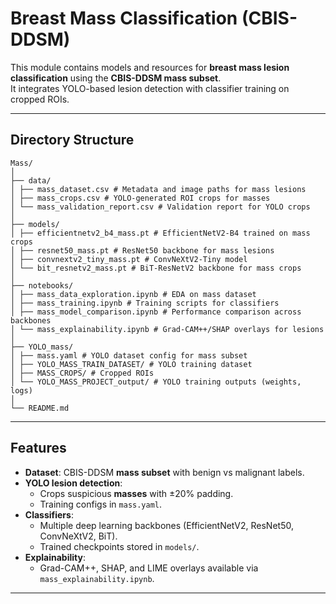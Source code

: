 # Breast Mass Classification (CBIS-DDSM)

This module contains models and resources for **breast mass lesion classification** using the **CBIS-DDSM mass subset**.  
It integrates YOLO-based lesion detection with classifier training on cropped ROIs.

---

##  Directory Structure
```
Mass/
│
├── data/
│ ├── mass_dataset.csv # Metadata and image paths for mass lesions
│ ├── mass_crops.csv # YOLO-generated ROI crops for masses
│ └── mass_validation_report.csv # Validation report for YOLO crops
│
├── models/
│ ├── efficientnetv2_b4_mass.pt # EfficientNetV2-B4 trained on mass crops
│ ├── resnet50_mass.pt # ResNet50 backbone for mass lesions
│ ├── convnextv2_tiny_mass.pt # ConvNeXtV2-Tiny model
│ └── bit_resnetv2_mass.pt # BiT-ResNetV2 backbone for mass crops
│
├── notebooks/
│ ├── mass_data_exploration.ipynb # EDA on mass dataset
│ ├── mass_training.ipynb # Training scripts for classifiers
│ ├── mass_model_comparison.ipynb # Performance comparison across backbones
│ └── mass_explainability.ipynb # Grad-CAM++/SHAP overlays for lesions
│
├── YOLO_mass/
│ ├── mass.yaml # YOLO dataset config for mass subset
│ ├── YOLO_MASS_TRAIN_DATASET/ # YOLO training dataset
│ ├── MASS_CROPS/ # Cropped ROIs
│ └── YOLO_MASS_PROJECT_output/ # YOLO training outputs (weights, logs)
│
└── README.md
```

---

##  Features

- **Dataset**: CBIS-DDSM **mass subset** with benign vs malignant labels.
- **YOLO lesion detection**:
  - Crops suspicious **masses** with ±20% padding.
  - Training configs in `mass.yaml`.
- **Classifiers**:
  - Multiple deep learning backbones (EfficientNetV2, ResNet50, ConvNeXtV2, BiT).
  - Trained checkpoints stored in `models/`.
- **Explainability**:
  - Grad-CAM++, SHAP, and LIME overlays available via `mass_explainability.ipynb`.

---


